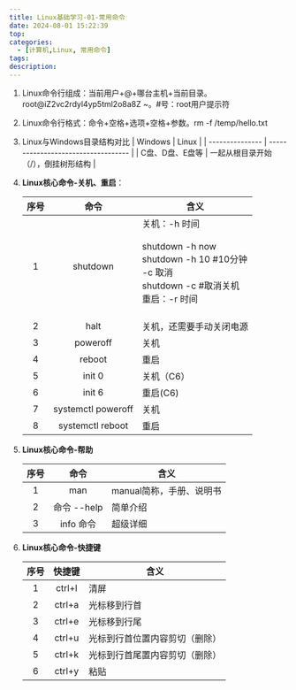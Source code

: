 ```yaml
---
title: Linux基础学习-01-常用命令
date: 2024-08-01 15:22:39
top:
categories:
  - [计算机,Linux, 常用命令]
tags:
description:
---
```

1. Linux命令行组成：当前用户+@+哪台主机+当前目录<!--more-->。root@iZ2vc2rdyl4yp5tml2o8a8Z ~。#号：root用户提示符

2. Linux命令行格式：命令+空格+选项+空格+参数。rm -f /temp/hello.txt

3. Linux与Windows目录结构对比
   | Windows         | Linux                               |
   | --------------- | ----------------------------------- |
   | C盘、D盘、E盘等 | 一起从根目录开始（/），倒挂树形结构 |

4.   **Linux核心命令-关机、重启**：

      | 序号 |        命令        | 含义                                                         |
      | :--: | :----------------: | ------------------------------------------------------------ |
      |  1   |      shutdown      | 关机：-h 时间<br><br/>shutdown -h now<br/>shutdown -h 10 #10分钟<br/>-c 取消<br/>shutdown -c #取消关机<br/>重启：-r 时间<br/><br/> |
      |  2   |        halt        | 关机，还需要手动关闭电源                                     |
      |  3   |      poweroff      | 关机                                                         |
      |  4   |       reboot       | 重启                                                         |
      |  5   |       init 0       | 关机（C6）                                                   |
      |  6   |       init 6       | 重启(C6)                                                     |
      |  7   | systemctl poweroff | 关机                                                         |
      |  8   |  systemctl reboot  | 重启                                                         |

5. **Linux核心命令-帮助**

   | 序号 |    命令     | 含义                     |
   | :--: | :---------: | ------------------------ |
   |  1   |     man     | manual简称，手册、说明书 |
   |  2   | 命令 --help | 简单介绍                 |
   |  3   |  info 命令  | 超级详细                 |


6. **Linux核心命令-快捷键**

      | 序号 | 快捷键 | 含义                           |
      | :--: | :----: | ------------------------------ |
      |  1   | ctrl+l | 清屏                           |
      |  2   | ctrl+a | 光标移到行首                   |
      |  3   | ctrl+e | 光标移到行尾                   |
      |  4   | ctrl+u | 光标到行首位置内容剪切（删除） |
      |  5   | ctrl+k | 光标到行首尾置内容剪切（删除） |
      |  6   | ctrl+y | 粘贴                           |


